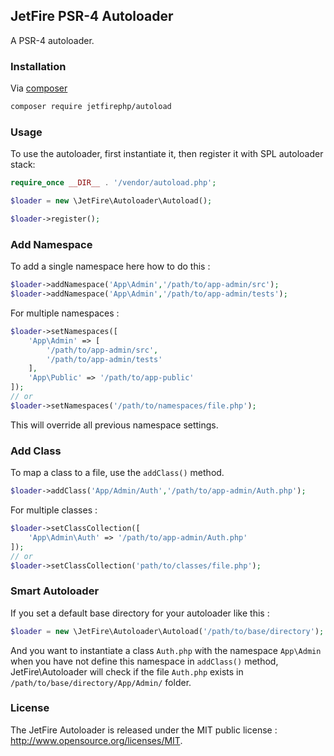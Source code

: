 ## JetFire PSR-4 Autoloader

A PSR-4 autoloader.

### Installation

Via [composer](https://getcomposer.org)

```bash
composer require jetfirephp/autoload
```

### Usage

To use the autoloader, first instantiate it, then register it with SPL autoloader stack:

```php
require_once __DIR__ . '/vendor/autoload.php';

$loader = new \JetFire\Autoloader\Autoload();

$loader->register();
```

### Add Namespace

To add a single namespace here how to do this :

```php
$loader->addNamespace('App\Admin','/path/to/app-admin/src');
$loader->addNamespace('App\Admin','/path/to/app-admin/tests');
```

For multiple namespaces :

```php
$loader->setNamespaces([
    'App\Admin' => [
        '/path/to/app-admin/src',
        '/path/to/app-admin/tests'
    ],
    'App\Public' => '/path/to/app-public'
]);
// or
$loader->setNamespaces('/path/to/namespaces/file.php');
```

This will override all previous namespace settings.

### Add Class

To map a class to a file, use the `addClass()` method.

```php
$loader->addClass('App/Admin/Auth','/path/to/app-admin/Auth.php');
```

For multiple classes :

```php
$loader->setClassCollection([
    'App\Admin\Auth' => '/path/to/app-admin/Auth.php'
]);
// or
$loader->setClassCollection('path/to/classes/file.php');
```

### Smart Autoloader

If you set a default base directory for your autoloader like this :

```php
$loader = new \JetFire\Autoloader\Autoload('/path/to/base/directory');
```

And you want to instantiate a class `Auth.php` with the namespace `App\Admin` when you have not define this namespace in `addClass()` method, JetFire\Autoloader will check if the file `Auth.php` exists in `/path/to/base/directory/App/Admin/` folder.


### License

The JetFire Autoloader is released under the MIT public license : http://www.opensource.org/licenses/MIT. 